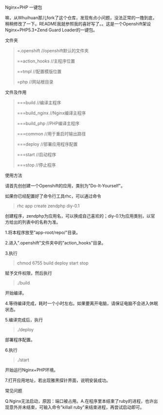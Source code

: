 <div class="js-commit-preview">
    <div id="readme" class="blob instapaper_body">
        <div class="markdown-body">
            Nginx+PHP 一键包
            <p>
                嘛，从Whuihuan那儿fork了这个仓库，发现有点小问题，没法正常的一撸到底，稍稍修改了一下。README我就参照我的喜好写了。。这是一个Openshift架设Nginx+PHP5.3+Zend Guard Loader的一键包。
            </p>
            <p>
                文件夹
            </p>
            <blockquote formatblock="1" style="margin: 0.8em 0px 0.8em 2em; padding: 0px 0px 0px 0.7em; border-left: 2px solid rgb(221, 221, 221);">
                <p>
                    =.openshift //openshift默认的文件夹
                </p>
                <p>
                    ==action_hooks //主程序位置
                </p>
                <p>
                    ==tmpl //配置模版位置
                </p>
                <p>
                    =php //网站根目录
                </p>
            </blockquote>
            <p>
                文件及作用
            </p>
            <blockquote formatblock="1" style="margin: 0.8em 0px 0.8em 2em; padding: 0px 0px 0px 0.7em; border-left: 2px solid rgb(221, 221, 221);">
                <p>
                    ===build //编译主程序
                </p>
                <p>
                    ===build_nginx //Nginx编译主程序
                </p>
                <p>
                    ===build_php //PHP编译主程序
                </p>
                <p>
                    ===common //用于重启时输出路径
                </p>
                <p>
                    ===deploy //部署应用程序配置
                </p>
                <p>
                    ===start //启动程序
                </p>
                <p>
                    ===stop //停止程序
                </p>
            </blockquote>
            <p>
                使用方法
            </p>
            <p>
                请首先创创建一个Openshift的应用，类别为"Do-It-Yourself"。
            </p>
            <p>
                如果你已经配置好了命令行工具rhc，可以通过命令
            </p>
            <blockquote formatblock="1" style="margin: 0.8em 0px 0.8em 2em; padding: 0px 0px 0px 0.7em; border-left: 2px solid rgb(221, 221, 221);">
                <p>
                    rhc app create zendphp diy-0.1
                </p>
            </blockquote>
            <p>
                创建程序，zendphp为应用名，可以换成自己喜欢的；diy-0.1为应用类别，以官方给出的列表中的名称为准。
            </p>
            <p>
                1.将本程序放至"app-root/repo/"目录。
            </p>
            <p>
                2.进入".openshift"文件夹中的"action_hooks"目录。
            </p>
            <p>
                3.执行
            </p>
            <blockquote formatblock="1" style="margin: 0.8em 0px 0.8em 2em; padding: 0px 0px 0px 0.7em; border-left: 2px solid rgb(221, 221, 221);">
                <p>
                    chmod 6755 build deploy start stop
                </p>
            </blockquote>
            <p>
                赋予文件权限，然后执行
            </p>
            <blockquote formatblock="1" style="margin: 0.8em 0px 0.8em 2em; padding: 0px 0px 0px 0.7em; border-left: 2px solid rgb(221, 221, 221);">
                <p>
                    ./build
                </p>
            </blockquote>
            <p>
                开始编译。
            </p>
            <p>
                4.等待编译完成，耗时一个小时左右。如果要离开电脑，请保证电脑不会进入休眠状态。
            </p>
            <p>
                5.编译完成后，执行
            </p>
            <blockquote formatblock="1" style="margin: 0.8em 0px 0.8em 2em; padding: 0px 0px 0px 0.7em; border-left: 2px solid rgb(221, 221, 221);">
                <p>
                    ./deploy
                </p>
            </blockquote>
            <p>
                部署程序配置。
            </p>
            <p>
                6.执行
            </p>
            <blockquote formatblock="1" style="margin: 0.8em 0px 0.8em 2em; padding: 0px 0px 0px 0.7em; border-left: 2px solid rgb(221, 221, 221);">
                <p>
                    ./start
                </p>
            </blockquote>
            <p>
                开始运行Nginx+PHP环境。
            </p>
            <p>
                7.打开应用地址，若出现雅黑探针界面，说明安装成功。
            </p>
            <p>
                常见问题
            </p>
            <p>
                Q.Nginx无法启动，原因：端口被占用。A.在程序里本结束了ruby的进程，也许出现意外并未结束，可输入命令"killall ruby"来结束进程，再尝试启动即可。
            </p>
        </div>
    </div>
</div>
